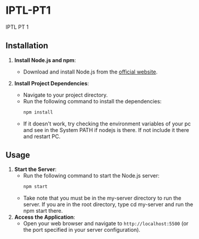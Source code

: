 # IPTL-PT1
IPTL PT 1

## Installation

1. **Install Node.js and npm**:
   - Download and install Node.js from the [official website](https://nodejs.org/).

2. **Install Project Dependencies**:
   - Navigate to your project directory.
   - Run the following command to install the dependencies:
     ```bash
     npm install
     ```
   - If it doesn't work, try checking the environment variables of your pc and see in the System PATH if nodejs is there. If not
    include it there and restart PC.
## Usage

1. **Start the Server**:
   - Run the following command to start the Node.js server:
     ```bash
     npm start
     ```
   - Take note that you must be in the my-server directory to run the server. If you are in the root directory, type
   cd my-server and run the npm start there.
2. **Access the Application**:
   - Open your web browser and navigate to `http://localhost:5500` (or the port specified in your server configuration).